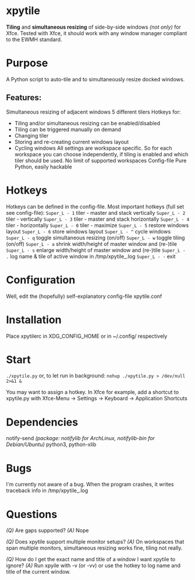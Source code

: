 # xpytile

**Tiling** and **simultaneous resizing** of side-by-side windows _(not only)_ for Xfce.
Tested with Xfce, it should work with any window manager compliant to the EWMH standard.


# Purpose
A Python script to auto-tile and to simultaneously resize docked windows.


## Features:
Simultaneous resizing of adjacent windows
5 different tilers
Hotkeys for:
 - Tiling and/or simultaneous resizing can be enabled/disabled
 - Tiling can be triggered manually on demand
 - Changing tiler
 - Storing and re-creating current windows layout
 - Cycling windows
All settings are workspace specific.
So for each workspace you can choose independently,
if tiling is enabled and which tiler should be used. 
No limit of supported workspaces
Config-file
Pure Python, easily hackable


# Hotkeys
Hotkeys can be defined in the config-file.
Most important hotkeys (full set see config-file):
```Super_L - 1``` tiler - master and stack vertically
```Super_L - 2``` tiler - vertically
```Super_L - 3``` tiler - master and stack horizontally
```Super_L - 4``` tiler - horizontally
```Super_L - 0``` tiler - maximize
```Super_L - 5``` restore windows layout
```Super_L - 6``` store windows layout
```Super_L - ^``` cycle windows
```Super_L - q``` toggle simultaneous resizing (on/off)
```Super_L - w``` toggle tiling (on/off)
```Super_L - a``` shrink width/height of master window and (re-)tile
```Super_L - s``` enlarge width/height of master window and (re-)tile
```Super_L - .``` log name & tile of active window in /tmp/xpytile_<USERNAME>.log
```Super_L - -``` exit


# Configuration
Well, edit the (hopefully) self-explanatory config-file xpytile.conf


# Installation
Place xpytilerc in XDG_CONFIG_HOME or in ~/.config/ respectively


# Start
```./xpytile.py``` 
or, to let run in background:  ```nohup ./xpytile.py > /dev/null 2>&1 &```

You may want to assign a hotkey.
In Xfce for example, add a shortcut to xpytile.py
with Xfce-Menu -> Settings -> Keyboard -> Application Shortcuts


# Dependencies
notify-send _(package: notifylib for ArchLinux, notifylib-bin for Debian/Ubuntu)_
python3, python-xlib 

# Bugs
I'm currently not aware of a bug.
When the program crashes, it writes traceback info in /tmp/xpytile_<USERNAME>.log

# Questions
*(Q)* Are gaps supported?
*(A)* Nope
  
*(Q)* Does xpytile support multiple monitor setups?
*(A)* On workspaces that span multiple monitors, simultaneous resizing works fine, tiling not really.

*(Q)* How do I get the exact name and title of a window I want xpytile to ignore?
*(A)* Run xpyile with -v (or -vv)  or use the hotkey to log name and title of the current window.

